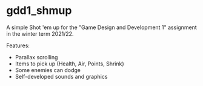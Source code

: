 # gdd1_shmup

A simple Shot 'em up for the "Game Design and Development 1" assignment in the winter term 2021/22.

Features:
* Parallax scrolling
* Items to pick up (Health, Air, Points, Shrink)
* Some enemies can dodge
* Self-developed sounds and graphics
